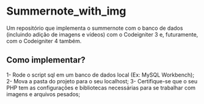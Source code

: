 # Summernote_with_img
Um repositório que implementa o summernote com o banco de dados (incluindo adição de imagens e vídeos) com o Codeigniter 3 e, futuramente, com o Codeigniter 4 também.

## Como implementar?
1- Rode o script sql em um banco de dados local (Ex: MySQL Workbench);
2- Mova a pasta do projeto para o seu localhost;
3- Certifique-se que o seu PHP tem as configurações e bibliotecas necessárias para se trabalhar com imagens e arquivos pesados;



